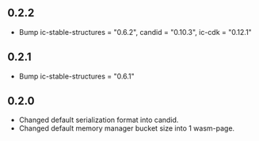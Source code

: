 ## 0.2.2
 - Bump ic-stable-structures = "0.6.2", candid = "0.10.3", ic-cdk = "0.12.1" 

## 0.2.1
 - Bump ic-stable-structures = "0.6.1" 

## 0.2.0
 - Changed default serialization format into candid. 
 - Changed default memory manager bucket size into 1 wasm-page.

